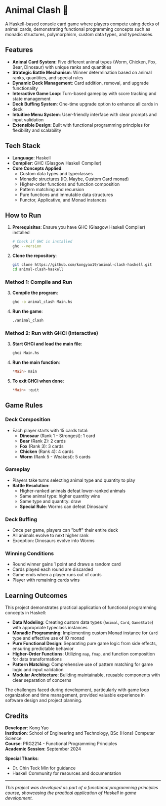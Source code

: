 # Animal Clash 🐾

A Haskell-based console card game where players compete using decks of animal cards, demonstrating functional programming concepts such as monadic structures, polymorphism, custom data types, and typeclasses.

## Features

- **Animal Card System**: Five different animal types (Worm, Chicken, Fox, Bear, Dinosaur) with unique ranks and quantities
- **Strategic Battle Mechanism**: Winner determination based on animal ranks, quantities, and special rules
- **Dynamic Deck Management**: Card addition, removal, and upgrade functionality
- **Interactive Game Loop**: Turn-based gameplay with score tracking and state management
- **Deck Buffing System**: One-time upgrade option to enhance all cards in deck
- **Intuitive Menu System**: User-friendly interface with clear prompts and input validation
- **Extensible Design**: Built with functional programming principles for flexibility and scalability

## Tech Stack

- **Language**: Haskell
- **Compiler**: GHC (Glasgow Haskell Compiler)
- **Core Concepts Applied**:
  - Custom data types and typeclasses
  - Monadic structures (IO, Maybe, Custom Card monad)
  - Higher-order functions and function composition
  - Pattern matching and recursion
  - Pure functions and immutable data structures
  - Functor, Applicative, and Monad instances

## How to Run

1. **Prerequisites**: Ensure you have GHC (Glasgow Haskell Compiler) installed
   ```bash
   # Check if GHC is installed
   ghc --version
   ```

2. **Clone the repository**:
   ```bash
   git clone https://github.com/kongyao19/animal-clash-haskell.git
   cd animal-clash-haskell
   ```

### Method 1: Compile and Run
3. **Compile the program**:
   ```bash
   ghc -o animal_clash Main.hs
   ```

4. **Run the game**:
   ```bash
   ./animal_clash
   ```

### Method 2: Run with GHCi (Interactive)
3. **Start GHCi and load the main file**:
   ```bash
   ghci Main.hs
   ```

4. **Run the main function**:
   ```haskell
   *Main> main
   ```

5. **To exit GHCi when done**:
   ```haskell
   *Main> :quit
   ```

## Game Rules

### Deck Composition
- Each player starts with 15 cards total:
  - **Dinosaur** (Rank 1 - Strongest): 1 card
  - **Bear** (Rank 2): 2 cards  
  - **Fox** (Rank 3): 3 cards
  - **Chicken** (Rank 4): 4 cards
  - **Worm** (Rank 5 - Weakest): 5 cards

### Gameplay
- Players take turns selecting animal type and quantity to play
- **Battle Resolution**:
  - Higher-ranked animals defeat lower-ranked animals
  - Same animal type: higher quantity wins
  - Same type and quantity: draw
  - **Special Rule**: Worms can defeat Dinosaurs!

### Deck Buffing
- Once per game, players can "buff" their entire deck
- All animals evolve to next higher rank
- Exception: Dinosaurs evolve into Worms

### Winning Conditions
- Round winner gains 1 point and draws a random card
- Cards played each round are discarded
- Game ends when a player runs out of cards
- Player with remaining cards wins

## Learning Outcomes

This project demonstrates practical application of functional programming concepts in Haskell:

- **Data Modeling**: Creating custom data types (`Animal`, `Card`, `GameState`) with appropriate typeclass instances
- **Monadic Programming**: Implementing custom Monad instance for `Card` type and effective use of IO monad
- **Pure Functional Design**: Separating pure game logic from side effects, ensuring predictable behavior
- **Higher-Order Functions**: Utilizing `map`, `fmap`, and function composition for data transformations
- **Pattern Matching**: Comprehensive use of pattern matching for game logic and input validation
- **Modular Architecture**: Building maintainable, reusable components with clear separation of concerns

The challenges faced during development, particularly with game loop organization and time management, provided valuable experience in software design and project planning.

## Credits

**Developer**: Kong Yao  
**Institution**: School of Engineering and Technology, BSc (Hons) Computer Science  
**Course**: PRG2214 - Functional Programming Principles  
**Academic Session**: September 2024

**Special Thanks**:
- Dr. Chin Teck Min for guidance
- Haskell Community for resources and documentation

---

*This project was developed as part of a functional programming principles course, showcasing the practical application of Haskell in game development.*
